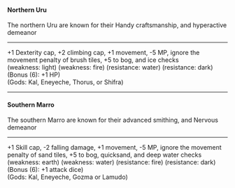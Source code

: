 #### **Northern Uru**  
The northern Uru are known for their Handy craftsmanship, and hyperactive demeanor  

---

+1 Dexterity cap, +2 climbing cap, +1 movement, -5 MP, ignore the movement penalty of brush tiles, +5 to bog, and ice checks  
(weakness: light) (weakness: fire) (resistance: water) (resistance: dark) (Bonus (6): +1 HP)  
(Gods: Kal, Eneyeche, Thorus, or Shifra)  

---

#### **Southern Marro**  
The southern Marro are known for their advanced smithing, and Nervous demeanor  

---

+1 Skill cap, -2 falling damage, +1 movement, -5 MP, ignore the movement penalty of sand tiles, +5 to bog, quicksand, and deep water checks  
(weakness: earth) (weakness: water) (resistance: fire) (resistance: dark) (Bonus (6): +1 attack dice)  
(Gods: Kal, Eneyeche, Gozma or Lamudo)